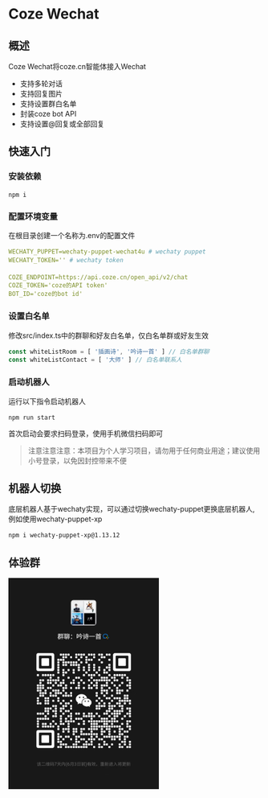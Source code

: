 # Coze Wechat

## 概述

Coze Wechat将coze.cn智能体接入Wechat

- 支持多轮对话
- 支持回复图片
- 支持设置群白名单
- 封装coze bot API
- 支持设置@回复或全部回复

## 快速入门

### 安装依赖

```shell
npm i 
```

### 配置环境变量

在根目录创建一个名称为.env的配置文件

```yaml
WECHATY_PUPPET=wechaty-puppet-wechat4u # wechaty puppet
WECHATY_TOKEN='' # wechaty token

COZE_ENDPOINT=https://api.coze.cn/open_api/v2/chat
COZE_TOKEN='coze的API token'
BOT_ID='coze的bot id'
```

### 设置白名单

修改src/index.ts中的群聊和好友白名单，仅白名单群或好友生效

```typescript
const whiteListRoom = [ '插画诗', '吟诗一首' ] // 白名单群聊
const whiteListContact = [ '大师' ] // 白名单联系人
```

### 启动机器人

运行以下指令启动机器人

```shell
npm run start
```

首次启动会要求扫码登录，使用手机微信扫码即可

> 注意注意注意：本项目为个人学习项目，请勿用于任何商业用途；建议使用小号登录，以免因封控带来不便

## 机器人切换

底层机器人基于wechaty实现，可以通过切换wechaty-puppet更换底层机器人,例如使用wechaty-puppet-xp

```bash
npm i wechaty-puppet-xp@1.13.12
```

## 体验群

<img src="./docs/images/room.jpg" alt="room" width="300">
